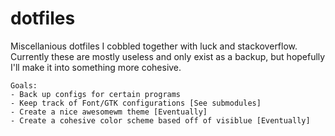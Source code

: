 # dotfiles

Miscellanious dotfiles I cobbled together with luck and stackoverflow. Currently these are mostly useless and only
exist as a backup, but hopefully I'll make it into something more cohesive.

```
Goals:
- Back up configs for certain programs
- Keep track of Font/GTK configurations [See submodules]
- Create a nice awesomewm theme [Eventually]
- Create a cohesive color scheme based off of visiblue [Eventually]
```